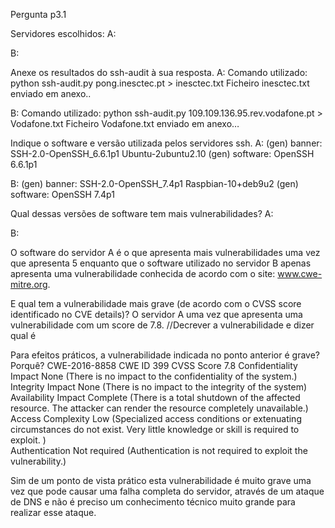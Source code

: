 Pergunta p3.1

Servidores escolhidos:
A:

B:


Anexe os resultados do ssh-audit à sua resposta.
A:
Comando utilizado:
python ssh-audit.py pong.inesctec.pt > inesctec.txt
Ficheiro inesctec.txt enviado em anexo..

B:
Comando utilizado:
python ssh-audit.py 109.109.136.95.rev.vodafone.pt > Vodafone.txt
Ficheiro Vodafone.txt enviado em anexo…


Indique o software e versão utilizada pelos servidores ssh.
A:
(gen) banner: SSH-2.0-OpenSSH_6.6.1p1 Ubuntu-2ubuntu2.10
(gen) software: OpenSSH 6.6.1p1

B:
(gen) banner: SSH-2.0-OpenSSH_7.4p1 Raspbian-10+deb9u2
(gen) software: OpenSSH 7.4p1

Qual dessas versões de software tem mais vulnerabilidades?
A:


B:


O software do servidor A é o que apresenta mais vulnerabilidades uma vez que apresenta 5 enquanto que o software utilizado no servidor B apenas apresenta uma vulnerabilidade conhecida de acordo com o site: www.cwe-mitre.org.

E qual tem a vulnerabilidade mais grave (de acordo com o CVSS score identificado no CVE details)?
O servidor A uma vez que apresenta uma vulnerabilidade com um score de 7.8.
//Decrever a vulnerabilidade e dizer qual é

Para efeitos práticos, a vulnerabilidade indicada no ponto anterior é grave? Porquê?
CWE-2016-8858 CWE ID 399
CVSS Score                     7.8
                                                  Confidentiality Impact                     None                     (There is no impact to the confidentiality of the system.)     
                                                  Integrity Impact                     None                     (There is no impact to the integrity of the system)     
                                                  Availability Impact                     Complete                     (There is a total shutdown of the affected resource. The attacker can render the resource completely unavailable.)     
                                                  Access Complexity                     Low                     (Specialized access conditions or extenuating circumstances do not exist. Very little knowledge or skill is required to exploit. )     
                                                  Authentication                     Not required                     (Authentication is not required to exploit the vulnerability.)

Sim de um ponto de vista prático esta vulnerabilidade é muito grave uma vez que pode causar uma falha completa do servidor, através de um ataque de DNS e não é preciso um conhecimento técnico muito grande para realizar esse ataque.






